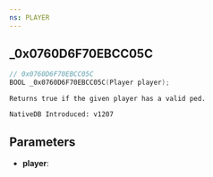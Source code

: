 ```yaml
---
ns: PLAYER
---
```

## _0x0760D6F70EBCC05C

```c
// 0x0760D6F70EBCC05C
BOOL _0x0760D6F70EBCC05C(Player player);
```

```
Returns true if the given player has a valid ped.

NativeDB Introduced: v1207
```

## Parameters
* **player**:
